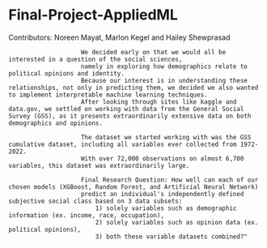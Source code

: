 # Final-Project-AppliedML

Contributors: Noreen Mayat, Marlon Kegel and Hailey Shewprasad
               
                        We decided early on that we would all be interested in a question of the social sciences, 
                        namely in exploring how demographics relate to political opinions and identity. 
                        Because our interest is in understanding these relationships, not only in predicting them, we decided we also wanted to implement interpretable machine learning techniques. 
                        After looking through sites like kaggle and data.gov, we settled on working with data from the General Social Survey (GSS), as it presents extraordinarily extensive data on both demographics and opinions.
                        
                        The dataset we started working with was the GSS cumulative dataset, including all variables ever collected from 1972-2022. 
                        With over 72,000 observations on almost 6,700 variables, this dataset was extraordinarily large.
                        
                        Final Research Question: How well can each of our chosen models (XGBoost, Random Forest, and Artificial Neural Network) 
                        predict an individual's independently defined subjective social class based on 3 data subsets:
                            1) solely variables such as demographic information (ex. income, race, occupation),
                            2) solely variables such as opinion data (ex. political opinions),
                            3) both these variable datasets combined?"
